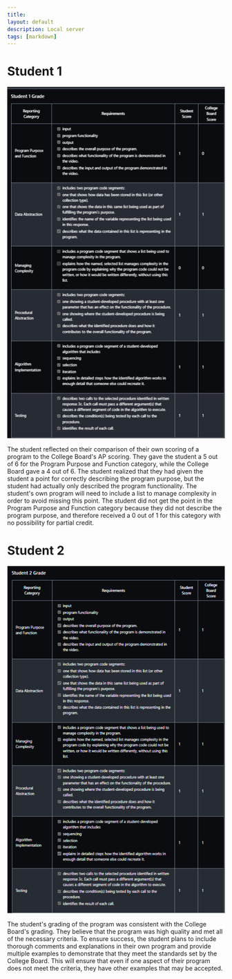 ```yaml
---
title: 
layout: default
description: Local server
tags: [markdown]
---
```


# Student 1 

![s1](/images/student1.png)

The student reflected on their comparison of their own scoring of a program to the College Board's AP scoring. They gave the student a 5 out of 6 for the Program Purpose and Function category, while the College Board gave a 4 out of 6. The student realized that they had given the student a point for correctly describing the program purpose, but the student had actually only described the program functionality. The student's own program will need to include a list to manage complexity in order to avoid missing this point. The student did not get the point in the Program Purpose and Function category because they did not describe the program purpose, and therefore received a 0 out of 1 for this category with no possibility for partial credit.

# Student 2

![s2](/images/student2.png)

The student's grading of the program was consistent with the College Board's grading. They believe that the program was high quality and met all of the necessary criteria. To ensure success, the student plans to include thorough comments and explanations in their own program and provide multiple examples to demonstrate that they meet the standards set by the College Board. This will ensure that even if one aspect of their program does not meet the criteria, they have other examples that may be accepted.



